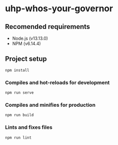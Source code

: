 # uhp-whos-your-governor

## Recomended requirements
- Node.js (v13.13.0)
- NPM (v6.14.4)

## Project setup
```
npm install
```

### Compiles and hot-reloads for development
```
npm run serve
```

### Compiles and minifies for production
```
npm run build
```

### Lints and fixes files
```
npm run lint
```
